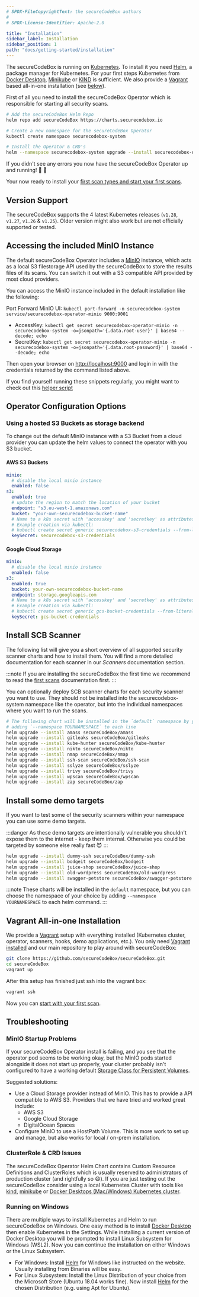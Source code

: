 ```yaml
---
# SPDX-FileCopyrightText: the secureCodeBox authors
#
# SPDX-License-Identifier: Apache-2.0

title: "Installation"
sidebar_label: Installation
sidebar_position: 1
path: "docs/getting-started/installation"
---
```


The secureCodeBox is running on [Kubernetes](https://kubernetes.io/). To install it you need [Helm](https://helm.sh), a package manager for Kubernetes. For your first steps Kubernetes from [Docker Desktop](https://www.docker.com/products/docker-desktop), [Minikube](https://minikube.sigs.k8s.io/docs/) or [KIND](https://kind.sigs.k8s.io/) is sufficient. We also provide a [Vagrant](https://www.vagrantup.com/) based all-in-one installation (see [below](#vagrant-all-in-one-installation)).

First of all you need to install the secureCodeBox Operator which is responsible for starting all security scans.

```bash
# Add the secureCodeBox Helm Repo
helm repo add secureCodeBox https://charts.securecodebox.io

# Create a new namespace for the secureCodeBox Operator
kubectl create namespace securecodebox-system

# Install the Operator & CRD's
helm --namespace securecodebox-system upgrade --install securecodebox-operator secureCodeBox/operator
```

If you didn't see any errors you now have the secureCodeBox Operator up and running! 🥳 🚀

Your now ready to install your [first scan types and start your first scans](/docs/getting-started/first-scans).

## Version Support

The secureCodeBox supports the 4 latest Kubernetes releases (`v1.28`, `v1.27`, `v1.26` & `v1.25`). Older version might also work but are not officially supported or tested.

## Accessing the included MinIO Instance

The default secureCodeBox Operator includes a [MinIO](https://min.io/) instance, which acts as a local S3 filestorage API used by the secureCodeBox to store the results files of its scans. You can switch it out with a S3 compatible API provided by most cloud providers.

You can access the MinIO instance included in the default installation like the following:

Port Forward MinIO UI: `kubectl port-forward -n securecodebox-system service/securecodebox-operator-minio 9000:9001`

- AccessKey: `kubectl get secret securecodebox-operator-minio -n securecodebox-system -o=jsonpath='{.data.root-user}' | base64 --decode; echo`
- SecretKey: `kubectl get secret securecodebox-operator-minio -n securecodebox-system -o=jsonpath='{.data.root-password}' | base64 --decode; echo`

Then open your browser on [http://localhost:9000](http://localhost:9000) and login in with the credentials returned by the command listed above.

If you find yourself running these snippets regularly, you might want to check out this [helper script](https://github.com/secureCodeBox/secureCodeBox/blob/main/bin/minio-port-forward.sh)

## Operator Configuration Options

### Using a hosted S3 Buckets as storage backend

To change out the default MinIO instance with a S3 Bucket from a cloud provider you can update the helm values to connect the operator with you S3 bucket.

#### AWS S3 Buckets

```yaml
minio:
  # disable the local minio instance
  enabled: false
s3:
  enabled: true
  # update the region to match the location of your bucket
  endpoint: "s3.eu-west-1.amazonaws.com"
  bucket: "your-own-securecodebox-bucket-name"
  # Name to a k8s secret with 'accesskey' and 'secretkey' as attributes in the same namespace as this release
  # Example creation via kubectl:
  # kubectl create secret generic securecodebox-s3-credentials --from-literal=accesskey="******" --from-literal=secretkey="******"
  keySecret: securecodebox-s3-credentials
```

#### Google Cloud Storage

```yaml
minio:
  # disable the local minio instance
  enabled: false
s3:
  enabled: true
  bucket: your-own-securecodebox-bucket-name
  endpoint: storage.googleapis.com
  # Name to a k8s secret with 'accesskey' and 'secretkey' as attributes in the same namespace as this release
  # Example creation via kubectl:
  # kubectl create secret generic gcs-bucket-credentials --from-literal=accesskey="******" --from-literal=secretkey="******"
  keySecret: gcs-bucket-credentials
```

## Install SCB Scanner

The following list will give you a short overview of all supported security scanner charts and how to install them.
You will find a more detailed documentation for each scanner in our _Scanners_ documentation section.

:::note
If you are installing the secureCodeBox the first time we recommend to read the [first scans](/docs/getting-started/first-scans) documentation first.
:::

You can optionally deploy SCB scanner charts for each security scanner you want to use. They should not be installed into the securecodebox-system namespace like the operator, but into the individual namespaces where you want to run the scans.

```bash
# The following chart will be installed in the `default` namespace by you can choose the namespace of your choice by
# adding `--namespace YOURNAMESPACE` to each line
helm upgrade --install amass secureCodeBox/amass
helm upgrade --install gitleaks secureCodeBox/gitleaks
helm upgrade --install kube-hunter secureCodeBox/kube-hunter
helm upgrade --install nikto secureCodeBox/nikto
helm upgrade --install nmap secureCodeBox/nmap
helm upgrade --install ssh-scan secureCodeBox/ssh-scan
helm upgrade --install sslyze secureCodeBox/sslyze
helm upgrade --install trivy secureCodeBox/trivy
helm upgrade --install wpscan secureCodeBox/wpscan
helm upgrade --install zap secureCodeBox/zap
```

## Install some demo targets

If you want to test some of the security scanners within your namespace you can use some demo targets.

:::danger
As these demo targets are intentionally vulnerable you shouldn't expose them to the internet - keep them internal.
Otherwise you could be targeted by someone else really fast 😈
:::

```bash
helm upgrade --install dummy-ssh secureCodeBox/dummy-ssh
helm upgrade --install bodgeit secureCodeBox/bodgeit
helm upgrade --install juice-shop secureCodeBox/juice-shop
helm upgrade --install old-wordpress secureCodeBox/old-wordpress
helm upgrade --install swagger-petstore secureCodeBox/swagger-petstore
```

:::note
These charts will be installed in the `default` namespace, but you can choose the namespace of your choice by adding `--namespace YOURNAMESPACE` to each helm command.
:::

## Vagrant All-in-one Installation

We provide a [Vagrant](https://www.vagrantup.com/) setup with everything installed (Kubernetes cluster, operator, scanners, hooks, demo applications, etc.). You only need [Vagrant installed](https://www.vagrantup.com/docs/installation) and our main repository to play around with secureCodeBox:

```bash
git clone https://github.com/secureCodeBox/secureCodeBox.git
cd secureCodeBox
vagrant up
```

After this setup has finished just ssh into the vagrant box:

```bash
vagrant ssh
```

Now you can [start with your first scan](/docs/getting-started/first-scans).

## Troubleshooting

### MinIO Startup Problems

If your secureCodeBox Operator install is failing, and you see that the operator pod seems to be working okay, but the MinIO pods started alongside it does not start up properly, your cluster probably isn't configured to have a working default [Storage Class for Persistent Volumes](https://kubernetes.io/docs/concepts/storage/storage-classes/).

Suggested solutions:

- Use a Cloud Storage provider instead of MinIO. This has to provide a API compatible to AWS S3. Providers that we have tried and worked great include:
  - AWS S3
  - Google Cloud Storage
  - DigitalOcean Spaces
- Configure MinIO to use a HostPath Volume. This is more work to set up and manage, but also works for local / on-prem installation.

### ClusterRole & CRD Issues

The secureCodeBox Operator Helm Chart contains Custom Resource Definitions and ClusterRoles which is usually reserved to administrators of production cluster (and rightfully so 😄). If you are just testing out the secureCodeBox consider using a local Kubernetes Cluster with tools like [kind](https://kind.sigs.k8s.io/), [minikube](https://minikube.sigs.k8s.io/docs/) or [Docker Desktops (Mac/Windows) Kubernetes cluster](https://www.docker.com/products/kubernetes).

### Running on Windows

There are multiple ways to install Kubernetes and Helm to run secureCodeBox on Windows. One easy method is to install [Docker Desktop](https://www.docker.com/products/docker-desktop) then enable Kubernetes in the Settings. While installing a current version of Docker Desktop you will be prompted to install Linux Subsystem for Windows (WSL2). Now you can continue the installation on either Windows or the Linux Subsystem.

- For Windows: Install [Helm](https://helm.sh) for Windows like instructed on the website. Usually installing from Binaries will be easy.
- For Linux Subsystem: Install the Linux Distribution of your choice from the Microsoft Store (Ubuntu 18.04 works fine). Now install [Helm](https://helm.sh) for the chosen Distribution (e.g. using Apt for Ubuntu).
